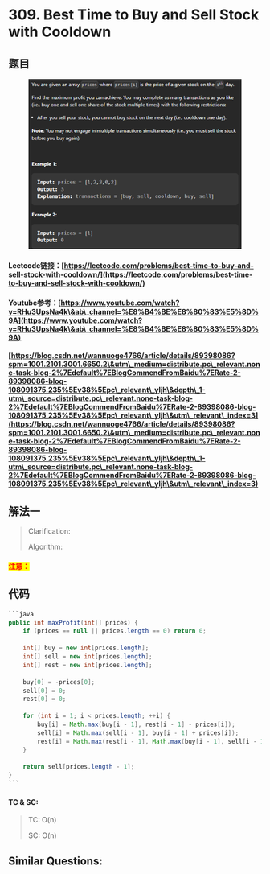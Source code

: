 # 309. Best Time to Buy and Sell Stock with Cooldown

## 题目

<figure><img src="../../.gitbook/assets/image (23).png" alt=""><figcaption></figcaption></figure>

#### Leetcode链接：[https://leetcode.com/problems/best-time-to-buy-and-sell-stock-with-cooldown/](https://leetcode.com/problems/best-time-to-buy-and-sell-stock-with-cooldown/)

#### Youtube参考：[https://www.youtube.com/watch?v=RHu3UpsNa4k\&ab\_channel=%E8%B4%BE%E8%80%83%E5%8D%9A](https://www.youtube.com/watch?v=RHu3UpsNa4k\&ab\_channel=%E8%B4%BE%E8%80%83%E5%8D%9A)

#### [https://blog.csdn.net/wannuoge4766/article/details/89398086?spm=1001.2101.3001.6650.2\&utm\_medium=distribute.pc\_relevant.none-task-blog-2%7Edefault%7EBlogCommendFromBaidu%7ERate-2-89398086-blog-108091375.235%5Ev38%5Epc\_relevant\_yljh\&depth\_1-utm\_source=distribute.pc\_relevant.none-task-blog-2%7Edefault%7EBlogCommendFromBaidu%7ERate-2-89398086-blog-108091375.235%5Ev38%5Epc\_relevant\_yljh\&utm\_relevant\_index=3](https://blog.csdn.net/wannuoge4766/article/details/89398086?spm=1001.2101.3001.6650.2\&utm\_medium=distribute.pc\_relevant.none-task-blog-2%7Edefault%7EBlogCommendFromBaidu%7ERate-2-89398086-blog-108091375.235%5Ev38%5Epc\_relevant\_yljh\&depth\_1-utm\_source=distribute.pc\_relevant.none-task-blog-2%7Edefault%7EBlogCommendFromBaidu%7ERate-2-89398086-blog-108091375.235%5Ev38%5Epc\_relevant\_yljh\&utm\_relevant\_index=3)

## 解法一

> Clarification:&#x20;
>
> Algorithm:&#x20;

#### <mark style="color:red;">注意：</mark>

## 代码

````java
```java
public int maxProfit(int[] prices) {
    if (prices == null || prices.length == 0) return 0;

    int[] buy = new int[prices.length];
    int[] sell = new int[prices.length];
    int[] rest = new int[prices.length];

    buy[0] = -prices[0];
    sell[0] = 0;
    rest[0] = 0;

    for (int i = 1; i < prices.length; ++i) {
        buy[i] = Math.max(buy[i - 1], rest[i - 1] - prices[i]);
        sell[i] = Math.max(sell[i - 1], buy[i - 1] + prices[i]);
        rest[i] = Math.max(rest[i - 1], Math.max(buy[i - 1], sell[i - 1]));
    }

    return sell[prices.length - 1];
}
```
````

#### TC & SC:&#x20;

> TC: O(n)
>
> SC: O(n)

## **Similar Questions:**&#x20;
